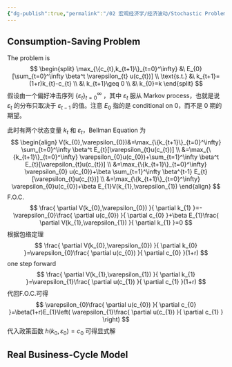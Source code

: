 ```yaml
---
{"dg-publish":true,"permalink":"/02 宏观经济学/经济波动/Stochastic Problem/","created":"2023-06-18T16:33:12.076+08:00","updated":"2024-06-18T18:18:17.798+08:00"}
---
```



## Consumption-Saving Problem

The problem is
$$
\begin{split}
\max_{\{c_{t},k_{t+1}\}_{t=0}^\infty} &\ E_{0}[\sum_{t=0}^\infty \beta^t \varepsilon_{t} u(c_{t})] \\
\text{s.t.} &\ k_{t+1}=(1+r)k_{t}-c_{t} \\
&\ k_{t+1}\geq 0 \\
&\ k_{0}=k
\end{split}
$$
假设由一个偏好冲击序列 $\{\varepsilon_{t}\}_{t=0}^\infty$ ，其中 $\varepsilon_{t}$ 服从 Markov process，也就是说 $\varepsilon_{t}$ 的分布只取决于 $\varepsilon_{t-1}$ 的值。注意 $E_{0}$ 指的是 conditional on $0$，而不是 $0$ 期的期望。

此时有两个状态变量 $k_{t}$ 和 $\varepsilon_{t}$，Bellman Equation 为
$$
\begin{align}
V(k_{0},\varepsilon_{0})&=\max_{\{k_{t+1}\}_{t=0}^\infty} \sum_{t=0}^\infty \beta^t E_{t}[\varepsilon_{t}u(c_{t})] \\
&=\max_{\{k_{t+1}\}_{t=0}^\infty} \varepsilon_{0}u(c_{0})+\sum_{t=1}^\infty \beta^t E_{t}[\varepsilon_{t}u(c_{t})] \\
&=\max_{\{k_{t+1}\}_{t=0}^\infty} \varepsilon_{0} u(c_{0})+\beta \sum_{t=1}^\infty \beta^{t-1} E_{t}[\varepsilon_{t}u(c_{t})] \\
&=\max_{\{k_{t+1}\}_{t=0}^\infty} \varepsilon_{0}u(c_{0})+\beta E_{1}V(k_{1},\varepsilon_{1})
\end{align}
$$
F.O.C.
$$
\frac{ \partial V(k_{0},\varepsilon_{0}) }{ \partial k_{1} }=-\varepsilon_{0}\frac{ \partial u(c_{0}) }{ \partial c_{0} }+\beta E_{1}\frac{ \partial V(k_{1},\varepsilon_{1}) }{ \partial k_{1} }=0
$$
根据包络定理
$$
\frac{ \partial V(k_{0},\varepsilon_{0}) }{ \partial k_{0} }=\varepsilon_{0}\frac{ \partial u(c_{0}) }{ \partial c_{0} }(1+r)
$$
one step forward
$$
\frac{ \partial V(k_{1},\varepsilon_{1}) }{ \partial k_{1} }=\varepsilon_{1}\frac{ \partial u(c_{1}) }{ \partial c_{1} }(1+r)
$$
代回F.O.C.可得
$$
\varepsilon_{0}\frac{ \partial u(c_{0}) }{ \partial c_{0} }=\beta(1+r)E_{1}\left( \varepsilon_{1}\frac{ \partial u(c_{1}) }{ \partial c_{1} }  \right)
$$
代入政策函数 $h(k_{0},\varepsilon_{0})=c_{0}$ 可得显式解

## Real Business-Cycle Model